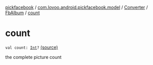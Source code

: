 [pickfacebook](../../../index.md) / [com.lovoo.android.pickfacebook.model](../../index.md) / [Converter](../index.md) / [FbAlbum](index.md) / [count](./count.md)

# count

`val count: `[`Int`](https://kotlinlang.org/api/latest/jvm/stdlib/kotlin/-int/index.html)`?` [(source)](https://github.com/lovoo/android-pickpic/blob/master/pickfacebook/pickfacebook/src/main/kotlin/com/lovoo/android/pickfacebook/model/Converter.kt#L95)

the complete picture count

